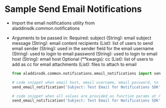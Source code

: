 # Sample Send Email Notifications

- Import the email notifications utility from aladdinsdk.common.notifications
- Arguments to be passed in: 
    Required:
        subject (String): email subject
        message (String): email content
        recipients (List<String>): list of users to send email
        sender (String): used in the sender field for the email
        username (String): used to login to email 
        password (String): used to login to email
        host (String): email host
    Optional (**kwargs):
        cc (List<String>): list of users to add as cc for email
        attachments (List<String>): files to attach to email

    ```py
    from aladdinsdk.common.notifications.email_notifications import send_email_notification

    # code snippet when email host, email username, email password, to and sender fields are set in the configuration file
    send_email_notification('Subject: Test Email for Notifications SDK', 'This is a sample email message', cc=['email_address'])

    # code snippet when all values are provided as function params at runtime
    send_email_notification('Subject: Test Email for Notifications SDK', 'This is a sample email message', ['list_of_recipients'], 'sender_email', 'email_username', 'email_password', 'email_host', cc=['email_address'])
    ```
